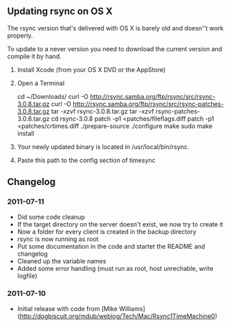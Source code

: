 
## Updating rsync on OS X

The rsync version that's delivered with OS X is barely old and doesn''t work properly.

To update to a never version you need to download the current version and compile it by hand.

1. Install Xcode (from your OS X DVD or the AppStore)
2. Open a Terminal
	
	cd ~/Downloads/
    curl -O http://rsync.samba.org/ftp/rsync/src/rsync-3.0.8.tar.gz
    curl -O http://rsync.samba.org/ftp/rsync/src/rsync-patches-3.0.8.tar.gz
    tar -xzvf rsync-3.0.8.tar.gz
	tar -xzvf rsync-patches-3.0.8.tar.gz
	cd rsync-3.0.8
	patch -p1 <patches/fileflags.diff
	patch -p1 <patches/crtimes.diff
	./prepare-source
	./configure
	make
	sudo make install
	
3. Your newly updated binary is located in /usr/local/bin/rsync.
4. Paste this path to the config section of timesync


## Changelog

### 2011-07-11

* Did some code cleanup
* If the target directory on the server doesn't exist, we now try to create it
* Now a folder for every client is created in the backup directory
* rsync is now running as root
* Put some documentation in the code and startet the README and changelog
* Cleaned up the variable names
* Added some error handling (must run as root, host unrechable, write logfile)

### 2011-07-10

* Initial release with code from [Mike Williams] (http://dogbiscuit.org/mdub/weblog/Tech/Mac/Rsync1TimeMachine0)